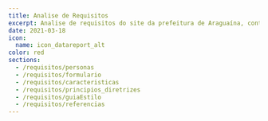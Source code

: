 ```yaml
---
title: Analise de Requisitos
excerpt: Analise de requisitos do site da prefeitura de Araguaína, contendo perfil de usuário, personas, questionário, etc.
date: 2021-03-18
icon:
  name: icon_datareport_alt
color: red
sections:
  - /requisitos/personas
  - /requisitos/formulario
  - /requisitos/caracteristicas
  - /requisitos/principios_diretrizes
  - /requisitos/guiaEstilo
  - /requisitos/referencias
---
```

